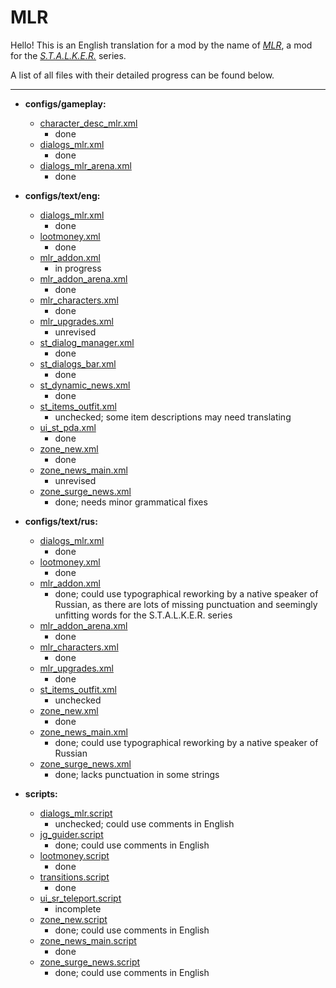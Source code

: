 # MLR
Hello! This is an English translation for a mod by the name of [*MLR*](http://www.moddb.com/mods/call-of-chernobyl/addons/mlr), a mod for the *[S.T.A.L.K.E.R.](https://en.wikipedia.org/wiki/S.T.A.L.K.E.R.)* series.

A list of all files with their detailed progress can be found below.

---

- **configs/gameplay:**
	- [character_desc_mlr.xml](gamedata/configs/gameplay/character_desc_mlr.xml)
		- done
	- [dialogs_mlr.xml](gamedata/configs/gameplay/dialogs_mlr.xml)
		- done
	- [dialogs_mlr_arena.xml](gamedata/configs/gameplay/dialogs_mlr_arena.xml)
		- done

- **configs/text/eng:**
	- [dialogs_mlr.xml](gamedata/configs/text/eng/dialogs_mlr.xml)
		- done
	- [lootmoney.xml](gamedata/configs/text/eng/lootmoney.xml)
		- done
	- [mlr_addon.xml](gamedata/configs/text/eng/mlr_addon.xml)
		- in progress
	- [mlr_addon_arena.xml](gamedata/configs/text/eng/mlr_addon_arena.xml)
		- done
	- [mlr_characters.xml](gamedata/configs/text/eng/mlr_characters.xml)
		- done
	- [mlr_upgrades.xml](gamedata/configs/text/eng/mlr_upgrades.xml)
		- unrevised
	- [st_dialog_manager.xml](gamedata/configs/text/eng/st_dialog_manager.xml)
		- done
	- [st_dialogs_bar.xml](gamedata/configs/text/eng/st_dialogs_bar.xml)
		- done
	- [st_dynamic_news.xml](gamedata/configs/text/eng/st_dynamic_news.xml)
		- done
	- [st_items_outfit.xml](gamedata/configs/text/eng/st_items_outfit.xml)
		- unchecked; some item descriptions may need translating
	- [ui_st_pda.xml](gamedata/configs/text/eng/ui_st_pda.xml)
		- done
	- [zone_new.xml](gamedata/configs/text/eng/zone_new.xml)
		- done
	- [zone_news_main.xml](gamedata/configs/text/eng/zone_news_main.xml)
		- unrevised
	- [zone_surge_news.xml](gamedata/configs/text/eng/zone_surge_news.xml)
		- done; needs minor grammatical fixes

- **configs/text/rus:**
	- [dialogs_mlr.xml](gamedata/configs/text/rus/dialogs_mlr.xml)
		- done
	- [lootmoney.xml](gamedata/configs/text/rus/lootmoney.xml)
		- done
	- [mlr_addon.xml](gamedata/configs/text/rus/mlr_addon.xml)
		- done; could use typographical reworking by a native speaker of Russian, as there are lots of missing punctuation and seemingly unfitting words for the S.T.A.L.K.E.R. series
	- [mlr_addon_arena.xml](gamedata/configs/text/rus/mlr_addon_arena.xml)
		- done
	- [mlr_characters.xml](gamedata/configs/text/rus/mlr_characters.xml)
		- done
	- [mlr_upgrades.xml](gamedata/configs/text/rus/mlr_upgrades.xml)
		- done
	- [st_items_outfit.xml](gamedata/configs/text/rus/st_items_outfit.xml)
		- unchecked
	- [zone_new.xml](gamedata/configs/text/rus/zone_new.xml)
		- done
	- [zone_news_main.xml](gamedata/configs/text/rus/zone_news_main.xml)
		- done; could use typographical reworking by a native speaker of Russian
	- [zone_surge_news.xml](gamedata/configs/text/rus/zone_surge_news.xml)
		- done; lacks punctuation in some strings

- **scripts:**
	- [dialogs_mlr.script](gamedata/scripts/dialogs_mlr.script)
		- unchecked; could use comments in English
	- [jg_guider.script](gamedata/scripts/jg_guider.script)
		- done; could use comments in English
	- [lootmoney.script](gamedata/scripts/lootmoney.script)
		- done
	- [transitions.script](gamedata/scripts/transitions.script)
		- done
	- [ui_sr_teleport.script](gamedata/scripts/ui_sr_teleport.script)
		- incomplete
	- [zone_new.script](gamedata/scripts/zone_new.script)
		- done; could use comments in English
	- [zone_news_main.script](gamedata/scripts/zone_news_main.script)
		- done
	- [zone_surge_news.script](gamedata/scripts/zone_surge_news.script)
		- done; could use comments in English
